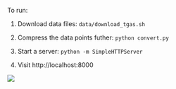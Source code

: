 To run:

1) Download data files: `data/download_tgas.sh`

2) Compress the data points futher: `python convert.py`

3) Start a server: `python -m SimpleHTTPServer`

4) Visit http://localhost:8000

![](https://i.imgur.com/ufrjxbH.png)
